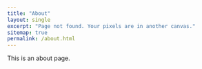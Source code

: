 ```yaml
---
title: "About"
layout: single
excerpt: "Page not found. Your pixels are in another canvas."
sitemap: true
permalink: /about.html
---
```


This is an about page.
